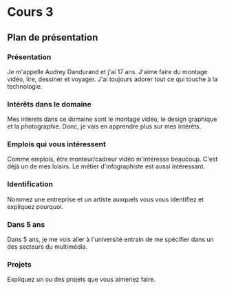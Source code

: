 # Cours 3
## Plan de présentation

### Présentation
 
Je m'appelle Audrey Dandurand et j'ai 17 ans.
J'aime faire du montage vidéo, lire, dessiner et voyager. J'ai toujours adorer tout ce qui touche à la technologie. 
### Intérêts dans le domaine

Mes intérets dans ce domaine sont le montage vidéo, le design graphique et la photographie. Donc, je vais en apprendre plus sur mes intérêts.
### Emplois qui vous intéressent

Comme emplois, être monteur/cadreur vidéo m'intéresse beaucoup. C'est déjà un de mes loisirs. Le métier d'infographiste est aussi intéressant. 
### Identification
Nommez une entreprise et un artiste auxquels vous vous identifiez et expliquez pourquoi. 

### Dans 5 ans

Dans 5 ans, je me vois aller à l'université entrain de me spécifier dans un des secteurs du multimédia.
### Projets
Expliquez un ou des projets que vous aimeriez faire. 
